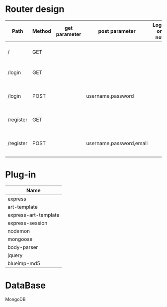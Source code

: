 # **Router design**

| Path      | Method | get parameter | post parameter          | Login or not | Remarks                      |
| --------- | ------ | ------------- | ----------------------- | ------------ | ---------------------------- |
| /         | GET    |               |                         |              | Render main page             |
| /login    | GET    |               |                         |              | Render login page            |
| /login    | POST   |               | username,password       |              | Handing the Login Request    |
| /register | GET    |               |                         |              | Render register page         |
| /register | POST   |               | username,password,email |              | Handing the register Request |



# **Plug-in**



| Name                 |
| -------------------- |
| express              |
| art-template         |
| express-art-template |
| express-session      |
| nodemon              |
| mongoose             |
| body-parser          |
| jquery               |
| blueimp-md5          |



# **DataBase**

MongoDB







